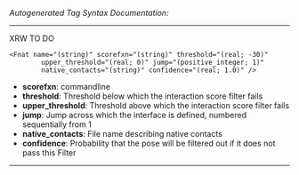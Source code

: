 _Autogenerated Tag Syntax Documentation:_

---
XRW TO DO

```
<Fnat name="(string)" scorefxn="(string)" threshold="(real; -30)"
        upper_threshold="(real; 0)" jump="(positive_integer; 1)"
        native_contacts="(string)" confidence="(real; 1.0)" />
```

-   **scorefxn**: commandline
-   **threshold**: Threshold below which the interaction score filter fails
-   **upper_threshold**: Threshold above which the interaction score filter fails
-   **jump**: Jump across which the interface is defined, numbered sequentially from 1
-   **native_contacts**: File name describing native contacts
-   **confidence**: Probability that the pose will be filtered out if it does not pass this Filter

---
